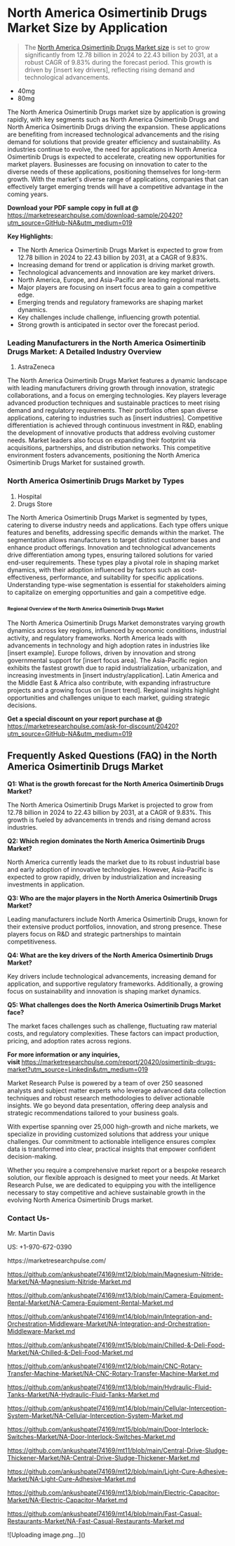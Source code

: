 <h1>North America Osimertinib Drugs Market&nbsp;Size by Application</h1><blockquote><p>The <a href="https://marketresearchpulse.com/download-sample/20420?utm_source=GitHub-NA&amp;utm_medium=019">North America Osimertinib Drugs Market size</a> is set to grow significantly from 12.78 billion in 2024 to 22.43 billion by 2031, at a robust CAGR of 9.83% during the forecast period. This growth is driven by [insert key drivers], reflecting rising demand and technological advancements.</p></blockquote><ul><li>40mg<li> 80mg</li></ul><p>The North America Osimertinib Drugs market size by application is growing rapidly, with key segments such as North America Osimertinib Drugs and North America Osimertinib Drugs driving the expansion. These applications are benefiting from increased technological advancements and the rising demand for solutions that provide greater efficiency and sustainability. As industries continue to evolve, the need for applications in North America Osimertinib Drugs is expected to accelerate, creating new opportunities for market players. Businesses are focusing on innovation to cater to the diverse needs of these applications, positioning themselves for long-term growth. With the market's diverse range of applications, companies that can effectively target emerging trends will have a competitive advantage in the coming years.</p><p><strong>Download your PDF sample copy in full at @ </strong><a href="https://marketresearchpulse.com/download-sample/20420?utm_source=GitHub-NA&amp;utm_medium=019">https://marketresearchpulse.com/download-sample/20420?utm_source=GitHub-NA&amp;utm_medium=019</a></p><p><strong>Key Highlights: </strong></p><ul><li>The North America Osimertinib Drugs Market is expected to grow from 12.78 billion in 2024 to 22.43 billion by 2031, at a CAGR of 9.83%.</li><li>Increasing demand for trend or application is driving market growth.</li><li>Technological advancements and innovation are key market drivers.</li><li>North America, Europe, and Asia-Pacific are leading regional markets.</li><li>Major players are focusing on insert focus area to gain a competitive edge.</li><li>Emerging trends and regulatory frameworks are shaping market dynamics.</li><li>Key challenges include challenge, influencing growth potential.</li><li>Strong growth is anticipated in sector over the forecast period.</li></ul><h3>Leading Manufacturers in the North America Osimertinib Drugs Market: A Detailed Industry Overview</h3><ol><li>AstraZeneca</li></ol><div class="flex max-w-full flex-col flex-grow"><div class="min-h-8 text-message flex w-full flex-col items-end gap-2 whitespace-normal break-words [.text-message+&amp;]:mt-5" dir="auto" data-message-author-role="assistant" data-message-id="fd8432e4-4910-450d-b182-61b7bfb0a01f" data-message-model-slug="gpt-4o"><div class="flex w-full flex-col gap-1 empty:hidden first:pt-[3px]"><div class="markdown prose w-full break-words dark:prose-invert light"><p>The North America Osimertinib Drugs Market features a dynamic landscape with leading manufacturers driving growth through innovation, strategic collaborations, and a focus on emerging technologies. Key players leverage advanced production techniques and sustainable practices to meet rising demand and regulatory requirements. Their portfolios often span diverse applications, catering to industries such as [insert industries]. Competitive differentiation is achieved through continuous investment in R&amp;D, enabling the development of innovative products that address evolving customer needs. Market leaders also focus on expanding their footprint via acquisitions, partnerships, and distribution networks. This competitive environment fosters advancements, positioning the North America Osimertinib Drugs Market for sustained growth.</p></div></div></div></div><h3>North America Osimertinib Drugs Market by Types</h3><ol><li>Hospital<li> Drugs Store</li></ol><div class="flex max-w-full flex-col flex-grow"><div class="min-h-8 text-message flex w-full flex-col items-end gap-2 whitespace-normal break-words [.text-message+&amp;]:mt-5" dir="auto" data-message-author-role="assistant" data-message-id="084470be-0bb7-4664-bddf-5156b4f41249" data-message-model-slug="gpt-4o-mini"><div class="flex w-full flex-col gap-1 empty:hidden first:pt-[3px]"><div class="markdown prose w-full break-words dark:prose-invert light"><p>The North America Osimertinib Drugs Market is segmented by types, catering to diverse industry needs and applications. Each type offers unique features and benefits, addressing specific demands within the market. The segmentation allows manufacturers to target distinct customer bases and enhance product offerings. Innovation and technological advancements drive differentiation among types, ensuring tailored solutions for varied end-user requirements. These types play a pivotal role in shaping market dynamics, with their adoption influenced by factors such as cost-effectiveness, performance, and suitability for specific applications. Understanding type-wise segmentation is essential for stakeholders aiming to capitalize on emerging opportunities and gain a competitive edge.</p></div></div></div></div><h3><span style="font-size: 11px;">Regional Overview of the North America Osimertinib Drugs Market</span></h3><div class="flex max-w-full flex-col flex-grow"><div class="min-h-8 text-message flex w-full flex-col items-end gap-2 whitespace-normal break-words [.text-message+&amp;]:mt-5" dir="auto" data-message-author-role="assistant" data-message-id="e9038762-ce64-4e30-91c9-9bd413514231" data-message-model-slug="gpt-4o-mini"><div class="flex w-full flex-col gap-1 empty:hidden first:pt-[3px]"><div class="markdown prose w-full break-words dark:prose-invert light"><p>The North America Osimertinib Drugs Market demonstrates varying growth dynamics across key regions, influenced by economic conditions, industrial activity, and regulatory frameworks. North America leads with advancements in technology and high adoption rates in industries like [insert example]. Europe follows, driven by innovation and strong governmental support for [insert focus area]. The Asia-Pacific region exhibits the fastest growth due to rapid industrialization, urbanization, and increasing investments in [insert industry/application]. Latin America and the Middle East &amp; Africa also contribute, with expanding infrastructure projects and a growing focus on [insert trend]. Regional insights highlight opportunities and challenges unique to each market, guiding strategic decisions.</p></div></div></div></div><p><strong>Get a special discount on your report purchase at @ </strong><a href="https://marketresearchpulse.com/ask-for-discount/20420?utm_source=GitHub-NA&amp;utm_medium=019">https://marketresearchpulse.com/ask-for-discount/20420?utm_source=GitHub-NA&amp;utm_medium=019</a></p><h2>Frequently Asked Questions (FAQ) in the North America Osimertinib Drugs Market</h2><p><strong>Q1: What is the growth forecast for the North America Osimertinib Drugs Market?</strong></p><p>The North America Osimertinib Drugs Market is projected to grow from 12.78 billion in 2024 to 22.43 billion by 2031, at a CAGR of 9.83%. This growth is fueled by advancements in trends and rising demand across industries.</p><p><strong>Q2: Which region dominates the North America Osimertinib Drugs Market?</strong></p><p>North America currently leads the market due to its robust industrial base and early adoption of innovative technologies. However, Asia-Pacific is expected to grow rapidly, driven by industrialization and increasing investments in application.</p><p><strong>Q3: Who are the major players in the North America Osimertinib Drugs Market?</strong></p><p>Leading manufacturers include North America Osimertinib Drugs, known for their extensive product portfolios, innovation, and strong presence. These players focus on R&amp;D and strategic partnerships to maintain competitiveness.</p><p><strong>Q4: What are the key drivers of the North America Osimertinib Drugs Market?</strong></p><p>Key drivers include technological advancements, increasing demand for application, and supportive regulatory frameworks. Additionally, a growing focus on sustainability and innovation is shaping market dynamics.</p><p><strong>Q5: What challenges does the North America Osimertinib Drugs Market face?</strong></p><p>The market faces challenges such as challenge, fluctuating raw material costs, and regulatory complexities. These factors can impact production, pricing, and adoption rates across regions.</p><p><strong>For more information or any inquiries, visit&nbsp;</strong><a href="https://marketresearchpulse.com/report/20420/osimertinib-drugs-market?utm_source=Linkedin&utm_medium=019">https://marketresearchpulse.com/report/20420/osimertinib-drugs-market?utm_source=Linkedin&utm_medium=019</a></p><p>Market Research Pulse is powered by a team of over 250 seasoned analysts and subject matter experts who leverage advanced data collection techniques and robust research methodologies to deliver actionable insights. We go beyond data presentation, offering deep analysis and strategic recommendations tailored to your business goals.</p><p>With expertise spanning over 25,000 high-growth and niche markets, we specialize in providing customized solutions that address your unique challenges. Our commitment to actionable intelligence ensures complex data is transformed into clear, practical insights that empower confident decision-making.</p><p>Whether you require a comprehensive market report or a bespoke research solution, our flexible approach is designed to meet your needs. At Market Research Pulse, we are dedicated to equipping you with the intelligence necessary to stay competitive and achieve sustainable growth in the evolving North America Osimertinib Drugs market.</p><h3><strong>Contact Us-</strong></h3><p>Mr. Martin Davis</p><p>US: +1-970-672-0390</p><p>https://marketresearchpulse.com/</p><p><a href="https://github.com/ankushpatel74169/mt12/blob/main/Magnesium-Nitride-Market/NA-Magnesium-Nitride-Market.md">https://github.com/ankushpatel74169/mt12/blob/main/Magnesium-Nitride-Market/NA-Magnesium-Nitride-Market.md</a></p><p><a href="https://github.com/ankushpatel74169/mt13/blob/main/Camera-Equipment-Rental-Market/NA-Camera-Equipment-Rental-Market.md">https://github.com/ankushpatel74169/mt13/blob/main/Camera-Equipment-Rental-Market/NA-Camera-Equipment-Rental-Market.md</a></p><p><a href="https://github.com/ankushpatel74169/mt14/blob/main/Integration-and-Orchestration-Middleware-Market/NA-Integration-and-Orchestration-Middleware-Market.md">https://github.com/ankushpatel74169/mt14/blob/main/Integration-and-Orchestration-Middleware-Market/NA-Integration-and-Orchestration-Middleware-Market.md</a></p><p><a href="https://github.com/ankushpatel74169/mt15/blob/main/Chilled-&-Deli-Food-Market/NA-Chilled-&-Deli-Food-Market.md">https://github.com/ankushpatel74169/mt15/blob/main/Chilled-&-Deli-Food-Market/NA-Chilled-&-Deli-Food-Market.md</a></p><p><a href="https://github.com/ankushpatel74169/mt12/blob/main/CNC-Rotary-Transfer-Machine-Market/NA-CNC-Rotary-Transfer-Machine-Market.md">https://github.com/ankushpatel74169/mt12/blob/main/CNC-Rotary-Transfer-Machine-Market/NA-CNC-Rotary-Transfer-Machine-Market.md</a></p><p><a href="https://github.com/ankushpatel74169/mt13/blob/main/Hydraulic-Fluid-Tanks-Market/NA-Hydraulic-Fluid-Tanks-Market.md">https://github.com/ankushpatel74169/mt13/blob/main/Hydraulic-Fluid-Tanks-Market/NA-Hydraulic-Fluid-Tanks-Market.md</a></p><p><a href="https://github.com/ankushpatel74169/mt14/blob/main/Cellular-Interception-System-Market/NA-Cellular-Interception-System-Market.md">https://github.com/ankushpatel74169/mt14/blob/main/Cellular-Interception-System-Market/NA-Cellular-Interception-System-Market.md</a></p><p><a href="https://github.com/ankushpatel74169/mt15/blob/main/Door-Interlock-Switches-Market/NA-Door-Interlock-Switches-Market.md">https://github.com/ankushpatel74169/mt15/blob/main/Door-Interlock-Switches-Market/NA-Door-Interlock-Switches-Market.md</a></p><p><a href="https://github.com/ankushpatel74169/mt11/blob/main/Central-Drive-Sludge-Thickener-Market/NA-Central-Drive-Sludge-Thickener-Market.md">https://github.com/ankushpatel74169/mt11/blob/main/Central-Drive-Sludge-Thickener-Market/NA-Central-Drive-Sludge-Thickener-Market.md</a></p><p><a href="https://github.com/ankushpatel74169/mt12/blob/main/Light-Cure-Adhesive-Market/NA-Light-Cure-Adhesive-Market.md">https://github.com/ankushpatel74169/mt12/blob/main/Light-Cure-Adhesive-Market/NA-Light-Cure-Adhesive-Market.md</a></p><p><a href="https://github.com/ankushpatel74169/mt13/blob/main/Electric-Capacitor-Market/NA-Electric-Capacitor-Market.md">https://github.com/ankushpatel74169/mt13/blob/main/Electric-Capacitor-Market/NA-Electric-Capacitor-Market.md</a></p><p><a href="https://github.com/ankushpatel74169/mt14/blob/main/Fast-Casual-Restaurants-Market/NA-Fast-Casual-Restaurants-Market.md">https://github.com/ankushpatel74169/mt14/blob/main/Fast-Casual-Restaurants-Market/NA-Fast-Casual-Restaurants-Market.md</a></p>
![Uploading image.png…]()
